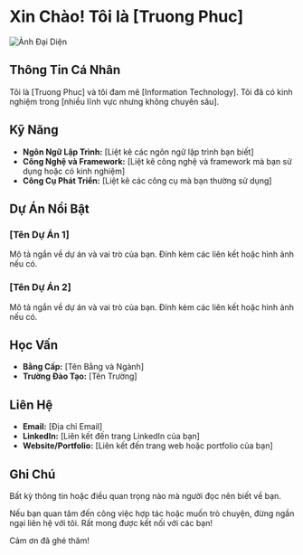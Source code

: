 # Xin Chào! Tôi là [Truong Phuc]

![Ảnh Đại Diện]([link_to_avatar.png](https://i.imgur.com/yy8mm7w.png))

## Thông Tin Cá Nhân

Tôi là [Truong Phuc] và tôi đam mê [Information Technology]. Tôi đã có kinh nghiệm trong [nhiều lĩnh vực nhưng không chuyên sâu].

## Kỹ Năng

- **Ngôn Ngữ Lập Trình:** [Liệt kê các ngôn ngữ lập trình bạn biết]
- **Công Nghệ và Framework:** [Liệt kê công nghệ và framework mà bạn sử dụng hoặc có kinh nghiệm]
- **Công Cụ Phát Triển:** [Liệt kê các công cụ mà bạn thường sử dụng]

## Dự Án Nổi Bật

### [Tên Dự Án 1]

Mô tả ngắn về dự án và vai trò của bạn. Đính kèm các liên kết hoặc hình ảnh nếu có.

### [Tên Dự Án 2]

Mô tả ngắn về dự án và vai trò của bạn. Đính kèm các liên kết hoặc hình ảnh nếu có.

## Học Vấn

- **Bằng Cấp:** [Tên Bằng và Ngành]
- **Trường Đào Tạo:** [Tên Trường]

## Liên Hệ

- **Email:** [Địa chỉ Email]
- **LinkedIn:** [Liên kết đến trang LinkedIn của bạn]
- **Website/Portfolio:** [Liên kết đến trang web hoặc portfolio của bạn]

## Ghi Chú

Bất kỳ thông tin hoặc điều quan trọng nào mà người đọc nên biết về bạn.

Nếu bạn quan tâm đến công việc hợp tác hoặc muốn trò chuyện, đừng ngần ngại liên hệ với tôi. Rất mong được kết nối với các bạn!

Cảm ơn đã ghé thăm!


